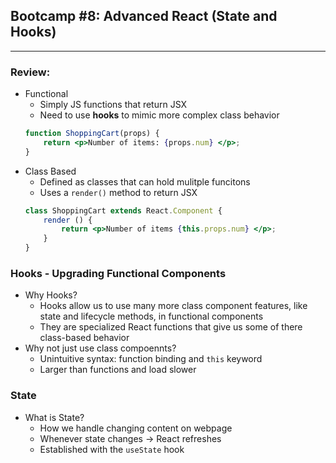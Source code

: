 ## Bootcamp #8: Advanced React (State and Hooks)
---
### Review:
- Functional
    - Simply JS functions that return JSX
    - Need to use **hooks** to mimic more complex class behavior
    ```jsx
    function ShoppingCart(props) {
        return <p>Number of items: {props.num} </p>;
    }
    ```
- Class Based
    - Defined as classes that can hold mulitple funcitons
    - Uses a ```render()``` method to return JSX
    ```jsx
    class ShoppingCart extends React.Component {
        render () {
            return <p>Number of items {this.props.num} </p>;
        }
    }
    ```
### Hooks - Upgrading Functional Components
- Why Hooks?
    - Hooks allow us to use many more class component features, like state and lifecycle methods, in functional components
    - They are specialized React functions that give us some of there class-based behavior
- Why not just use class compoennts?
    - Unintuitive syntax: function binding and ``this`` keyword
    - Larger than functions and load slower
### State
- What is State?
    - How we handle changing content on webpage
    - Whenever state changes -> React refreshes
    - Established with the ```useState``` hook